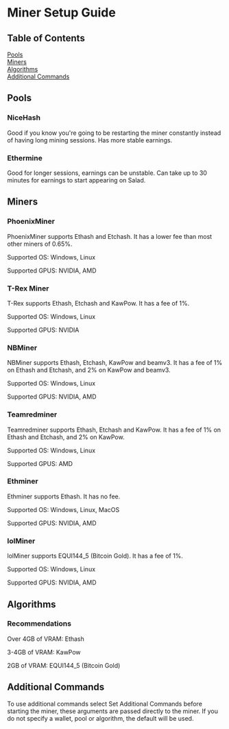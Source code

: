 # Miner Setup Guide

## Table of Contents

[Pools](#Pools) <br>
[Miners](#Miners) <br>
[Algorithms](#Algorithms) <br>
[Additional Commands](#Additional-Commands) <br>

## Pools

### NiceHash

Good if you know you're going to be restarting the miner constantly instead of having long mining sessions. Has more stable earnings.

### Ethermine

Good for longer sessions, earnings can be unstable. Can take up to 30 minutes for earnings to start appearing on Salad.

## Miners

### PhoenixMiner

PhoenixMiner supports Ethash and Etchash. It has a lower fee than most other miners of 0.65%.

Supported OS: Windows, Linux

Supported GPUS: NVIDIA, AMD

### T-Rex Miner

T-Rex supports Ethash, Etchash and KawPow. It has a fee of 1%.

Supported OS: Windows, Linux

Supported GPUS: NVIDIA

### NBMiner

NBMiner supports Ethash, Etchash, KawPow and beamv3. It has a fee of 1% on Ethash and Etchash, and 2% on KawPow and beamv3.

Supported OS: Windows, Linux

Supported GPUS: NVIDIA, AMD

### Teamredminer

Teamredminer supports Ethash, Etchash and KawPow. It has a fee of 1% on Ethash and Etchash, and 2% on KawPow.

Supported OS: Windows, Linux

Supported GPUS: AMD

### Ethminer

Ethminer supports Ethash. It has no fee.

Supported OS: Windows, Linux, MacOS

Supported GPUS: NVIDIA, AMD

### lolMiner

lolMiner supports EQUI144_5 (Bitcoin Gold). It has a fee of 1%.

Supported OS: Windows, Linux

Supported GPUS: NVIDIA, AMD

## Algorithms

### Recommendations

Over 4GB of VRAM: Ethash

3-4GB of VRAM: KawPow

2GB of VRAM: EQUI144_5 (Bitcoin Gold)

## Additional Commands

To use additional commands select Set Additional Commands before starting the miner, these arguments are passed directly to the miner.
If you do not specify a wallet, pool or algorithm, the default will be used.
